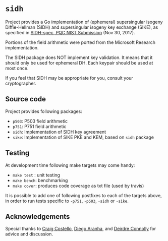 # `sidh`

Project provides a Go implementation of  (ephemeral) supersingular isogeny Diffie-Hellman (SIDH) and supersingular isogeny key exchange (SIKE), as specified in [SIDH-spec, PQC NIST Submission](http://sike.org/files/SIDH-spec.pdf) (Nov 30, 2017).

Portions of the field arithmetic were ported from the Microsoft Research implementation.

The SIDH package does NOT implement key validation. It means that it should only be
used for ephemeral DH. Each keypair should be used at most once.

If you feel that SIDH may be appropriate for you, consult your cryptographer.

## Source code
Project provides following packages:
* ``p503``: P503 field arithmetic
* ``p751``: P751 field arithmetic
* ``sidh``: Implementation of SIDH key agreement
* ``sike``: Implementation of SIKE PKE and KEM, based on ``sidh`` package

## Testing
At development time following make targets may come handy:
* ``make test`` : unit testing
* ``make bench``: benchmarking
* ``make cover``: produces code coverage as txt file (used by travis)

It is possible to add one of following postfixes to each of the targets above, in order to run tests specific to ``-p751``, ``-p503``, ``-sidh`` or ``-sike``.

## Acknowledgements

Special thanks to [Craig Costello](http://www.craigcostello.com.au/), [Diego Aranha](https://sites.google.com/site/dfaranha/), and [Deirdre Connolly](https://twitter.com/durumcrustulum) for advice
and discussion.

